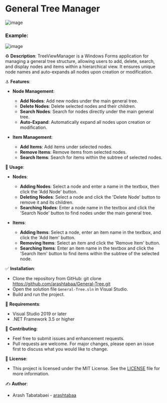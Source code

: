 # General Tree Manager
![image](https://github.com/arashtabaa/General-Tree/assets/153722318/ee2c2811-fd77-405f-a53e-df2da6653d11)

### Example:
![image](https://github.com/arashtabaa/General-Tree/assets/153722318/8f029afa-fa95-42b4-8236-5c82d40a5d77)

♻️ **Description**:
TreeViewManager is a Windows Forms application for managing a general tree structure, allowing users to add, delete, search, and display nodes and items within a hierarchical view. It ensures unique node names and auto-expands all nodes upon creation or modification.

⚓ **Features**:

- **Node Management**:
  - **Add Nodes**: Add new nodes under the main general tree.
  - **Delete Nodes**: Delete selected nodes and their children.
  - **Search Nodes**: Search for nodes directly under the main general tree.
  - **Auto-Expand**: Automatically expand all nodes upon creation or modification.

- **Item Management**:
  - **Add Items**: Add items under selected nodes.
  - **Remove Items**: Remove items from selected nodes.
  - **Search Items**: Search for items within the subtree of selected nodes.

💎 **Usage**:

- **Nodes**:
  - **Adding Nodes**: Select a node and enter a name in the textbox, then click the 'Add Node' button.
  - **Deleting Nodes**: Select a node and click the 'Delete Node' button to remove it and its children.
  - **Searching Nodes**: Enter a node name in the textbox and click the 'Search Node' button to find nodes under the main general tree.

- **Items**:
  - **Adding Items**: Select a node, enter an item name in the textbox, and click the 'Add Item' button.
  - **Removing Items**: Select an item and click the 'Remove Item' button.
  - **Searching Items**: Enter an item name in the textbox and click the 'Search Item' button to find items within the subtree of the selected node.

✅ **Installation**:
- Clone the repository from GitHub:
  git clone https://github.com/arashtabaa/General-Tree.git
- Open the solution file `General-Tree.sln` in Visual Studio.
- Build and run the project.

💫 **Requirements**:
- Visual Studio 2019 or later
- .NET Framework 3.5 or higher

📍 **Contributing**:
- Feel free to submit issues and enhancement requests.
- Pull requests are welcome. For major changes, please open an issue first to discuss what you would like to change.

🪪 **License**:
- This project is licensed under the MIT License. See the [LICENSE](https://github.com/arashtabaa/General-Tree/tree/main?tab=MIT-1-ov-file#) file for more information.

✍️ **Author**:
- Arash Tabatabaei - [arashtabaa](https://github.com/arashtabaa)

